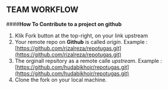 ## **TEAM WORKFLOW**

####**How To Contribute to a project on github**
1. Klik Fork button at the top-right, on your link upstream
2. Your remote repo on **Github** is called _origin_. 
   Example : [https://github.com/rizalreza/repotugas.git](https://github.com/rizalreza/repotugas.git)
3. The orginall repsitory as a remote calle _upstream_.
   Example : [https://github.com/hudabikhoir/repotugas.git](https://github.com/hudabikhoir/repotugas.git)
4. Clone the fork on your local machine.
